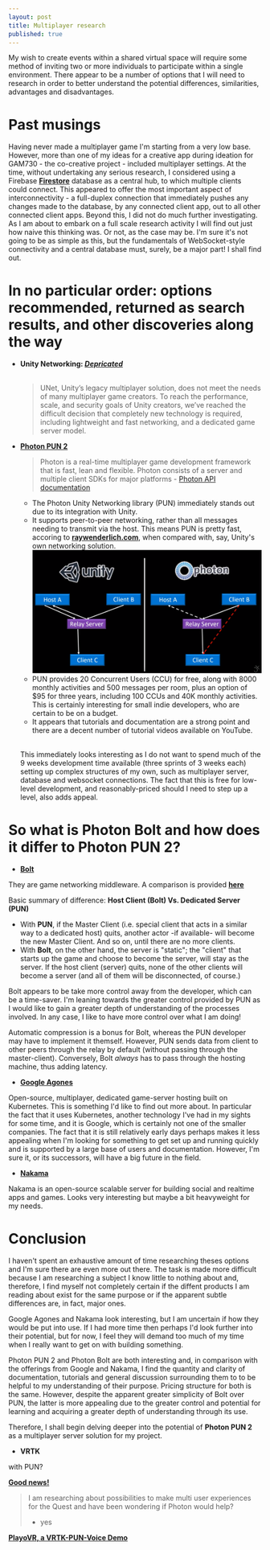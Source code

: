 ```yaml
---
layout: post
title: Multiplayer research
published: true
---
```


My wish to create events within a shared virtual space will require some method of inviting two or more individuals to participate within a single environment. There appear to be a number of options that I will need to research in order to better understand the potential differences, similarities, advantages and disadvantages.

# Past musings

Having never made a multiplayer game I'm starting from a very low base. However, more than one of my ideas for a creative app during ideation for GAM730 - the co-creative project - included multiplayer settings. At the time, without undertaking any serious research, I considered using a Firebase **[Firestore](https://firebase.google.com/docs/firestore)** database as a central hub, to which multiple clients could connect. This appeared to offer the most important aspect of interconnectivity - a full-duplex connection that immediately pushes any changes made to the database, by any connected client app, out to all other connected client apps. Beyond this, I did not do much further investigating. As I am about to embark on a full scale research activity I will find out just how naive this thinking was. Or not, as the case may be. I'm sure it's not going to be as simple as this, but the fundamentals of WebSocket-style connectivity and a central database must, surely, be a major part! I shall find out.

# In no particular order: options recommended, returned as search results, and other discoveries along the way

* **Unity Networking: _[Depricated](https://support.unity3d.com/hc/en-us/articles/360001252086-UNet-Deprecation-FAQ)_**<br><br>
  >UNet, Unity’s legacy multiplayer solution, does not meet the needs of many multiplayer game creators. To reach the performance, scale, and security goals of Unity creators, we’ve reached the difficult decision that completely new technology is required, including lightweight and fast networking, and a dedicated game server model.

* **[Photon PUN 2](https://www.photonengine.com/en-US/PUN)**
  
  >Photon is a real-time multiplayer game development framework that is fast, lean and flexible. Photon consists of a server and multiple client SDKs for major platforms - [Photon API documentation](https://doc-api.photonengine.com/en/pun/v2/)

  * The Photon Unity Networking library (PUN) immediately stands out due to its integration with Unity.
  * It supports peer-to-peer networking, rather than all messages needing to transmit via the host. This means PUN is pretty fast, accoring to **[raywenderlich.com](https://www.raywenderlich.com/1142814-introduction-to-multiplayer-games-with-unity-and-photon)**, when compared with, say, Unity's own networking solution.
  ![Unity Transport Layer API](\images\unity-photon-api-difference.png)
  * PUN provides 20 Concurrent Users (CCU) for free, along with 8000 monthly activities and 500 messages per room, plus an option of $95 for three years, including 100 CCUs and 40K monthly activities. This is certainly interesting for small indie developers, who are certain to be on a budget.
  * It appears that tutorials and documentation are a strong point and there are a decent number of tutorial videos available on YouTube.
  <br><br>

  This immediately looks interesting as I do not want to spend much of the 9 weeks development time available (three sprints of 3 weeks each) setting up complex structures of my own, such as multiplayer server, database and websocket connections. The fact that this is free for low-level development, and reasonably-priced should I need to step up a level, also adds appeal. 


# So what is **Photon Bolt** and how does it differ to Photon PUN 2?

* **[Bolt](https://www.photonengine.com/bolt)**

They are game networking middleware. 
A comparison is provided **[here](https://doc.photonengine.com/en-us/pun/v2/reference/pun-vs-bolt)**

Basic summary of difference: **Host Client (Bolt) Vs. Dedicated Server (PUN)**

* With **PUN**, if the Master Client (i.e. special client that acts in a similar way to a dedicated host) quits, another actor -if available- will become the new Master Client. And so on, until there are no more clients.
* With **Bolt**, on the other hand, the server is "static"; the "client" that starts up the game and choose to become the server, will stay as the server. If the host client (server) quits, none of the other clients will become a server (and all of them will be disconnected, of course.)

Bolt appears to be take more control away from the developer, which can be a time-saver. I'm leaning towards the greater control provided by PUN as I would like to gain a greater depth of understanding of the processes involved. In any case, I like to have more control over what I am doing!

Automatic compression is a bonus for Bolt, whereas the PUN developer may have to implement it themself. However, PUN sends data from client to other peers through the relay by default (without passing through the master-client). Conversely, Bolt _always_ has to pass through the hosting machine, thus adding latency.

* **[Google Agones](https://cloud.google.com/blog/products/gcp/introducing-agones-open-source-multiplayer-dedicated-game-server-hosting-built-on-kubernetes)**

Open-source, multiplayer, dedicated game-server hosting built on Kubernetes. This is something I'd like to find out more about. In particular the fact that it uses Kubernetes, another technology I've had in my sights for some time, and it is Google, which is certainly not one of the smaller companies. The fact that it is still relatively early days perhaps makes it less appealing when I'm looking for something to get set up and running quickly and is supported by a large base of users and documentation. However, I'm sure it, or its successors, will have a big future in the field.

* **[Nakama](https://heroiclabs.com/docs/)**

Nakama is an open-source scalable server for building social and realtime apps and games.
Looks very interesting but maybe a bit heavyweight for my needs.

# Conclusion

I haven't spent an exhaustive amount of time researching theses options and I'm sure there are even more out there. The task is made more difficult because I am researching a subject I know little to nothing about and, therefore, I find myself not completely certain if the diffent products I am reading about exist for the same purpose or if the apparent subtle differences are, in fact, major ones. 

Google Agones and Nakama look interesting, but I am uncertain if how they would be put into use. If I had more time then perhaps I'd look further into their potential, but for now, I feel they will demand too much of my time when I really want to get on with building something.

Photon PUN 2 and Photon Bolt are both interesting and, in comparison with the offerings from Google and Nakama, I find the quantity and clarity of documentation, tutorials and general discussion surrounding them to to be helpful to my understanding of their purpose. Pricing structure for both is the same. However, despite the apparent greater simplicity of Bolt over PUN, the latter is more appealing due to the greater control and potential for learning and acquiring a greater depth of understanding through its use. 

Therefore, I shall begin delving deeper into the potential of **Photon PUN 2** as a multiplayer server solution for my project.



* **VRTK**<br>

with PUN?

**[Good news!](https://forums.oculusvr.com/developer/discussion/76611/does-oculus-quest-support-photon-unity-networking)**

>I am researching about possibilities to make multi user experiences for the Quest and have been wondering if Photon would help?
> - yes

**[PlayoVR, a VRTK-PUN-Voice Demo](https://github.com/quintesse/PlayoVR)**
